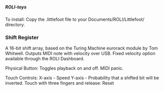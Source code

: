 ##### ROLI-toys

To install:
Copy the .littlefoot file to your Documents/ROLI/Littlefoot/ directory.

### Shift Register
A 16-bit shift array, based on the Turing Machine eurorack module by Tom Whitwell. Outputs MIDI note with velocity over USB. Fixed velocity option available through the ROLI Dashboard.

Physical Button:
Toggles playback on and off. MIDI panic.

Touch Controls:
X-axis - Speed
Y-axis - Probability that a shifted bit will be inverted.
Touch with three fingers and release: Reset
